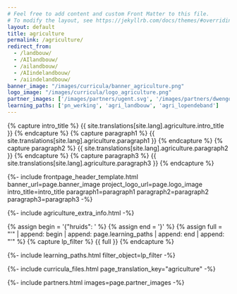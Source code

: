 ```yaml
---
# Feel free to add content and custom Front Matter to this file.
# To modify the layout, see https://jekyllrb.com/docs/themes/#overriding-theme-defaults
layout: default
title: agriculture
permalink: /agriculture/
redirect_from: 
  - /landbouw/
  - /AIlandbouw/
  - /ailandbouw/
  - /AIindelandbouw/
  - /aiindelandbouw/
banner_image: "/images/curricula/banner_agriculture.png"
logo_image: "/images/curricula/logo_agriculture.png"
partner_images: ['/images/partners/ugent.svg', '/images/partners/dwengo.png', '/images/partners/oost-vlaanderen.svg', '/images/partners/richtpunthamme.png', '/images/partners/west-vlaanderen.png', '/images/partners/ptikortrijk.png', '/images/partners/innovet.jpg', '/images/partners/istem.png']
learning_paths: ['pn_werking', 'agri_landbouw', 'agri_lopendeband']
---
```


{% capture intro_title %} {{ site.translations[site.lang].agriculture.intro_title }} {% endcapture %}
{% capture paragraph1 %} {{ site.translations[site.lang].agriculture.paragraph1 }} {% endcapture %}
{% capture paragraph2 %} {{ site.translations[site.lang].agriculture.paragraph2 }} {% endcapture %}
{% capture paragraph3 %} {{ site.translations[site.lang].agriculture.paragraph3 }} {% endcapture %}


{%- include frontpage_header_template.html banner_url=page.banner_image project_logo_url=page.logo_image
intro_title=intro_title
paragraph1=paragraph1
paragraph2=paragraph2
paragraph3=paragraph3
-%}

{%- include agriculture_extra_info.html -%}

{% assign begin = '{"hruids": ' %}
{% assign end = '}' %}
{% assign full = "'" | append: begin | append: page.learning_paths | append: end | append: "'" %}
{% capture lp_filter %} {{ full }} {% endcapture %}

{%- include learning_paths.html filter_object=lp_filter -%}

{%- include curricula_files.html page_translation_key="agriculture" -%}

{%- include partners.html images=page.partner_images -%}